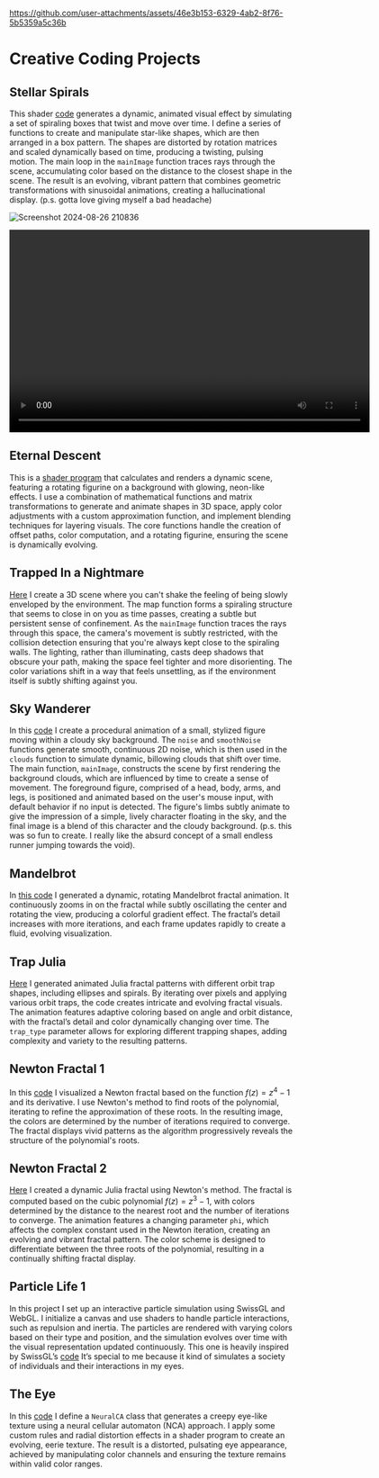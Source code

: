 
https://github.com/user-attachments/assets/46e3b153-6329-4ab2-8f76-5b5359a5c36b
# Creative Coding Projects

## Stellar Spirals

This shader [code](https://github.com/sogandstormesalehi/graphics/blob/main/StellarSpirals.glsl) generates a dynamic, animated visual effect by simulating a set of spiraling boxes that twist and move over time. I define a series of functions to create and manipulate star-like shapes, which are then arranged in a box pattern. The shapes are distorted by rotation matrices and scaled dynamically based on time, producing a twisting, pulsing motion. The main loop in the `mainImage` function traces rays through the scene, accumulating color based on the distance to the closest shape in the scene. The result is an evolving, vibrant pattern that combines geometric transformations with sinusoidal animations, creating a hallucinational display. (p.s. gotta love giving myself a bad headache)

![Screenshot 2024-08-26 210836](https://github.com/user-attachments/assets/a51d4764-5e8d-4e63-89e6-25359241acfb)


<video src="https://github.com/user-attachments/assets/cdf13eb3-6ea8-4e20-bd12-fa221905deb3" controls width="640" height="360">
</video>

## Eternal Descent


This is a [shader program](https://github.com/sogandstormesalehi/graphics/blob/main/EternalDescent.glsl) that calculates and renders a dynamic scene, featuring a rotating figurine on a background with glowing, neon-like effects. I use a combination of mathematical functions and matrix transformations to generate and animate shapes in 3D space, apply color adjustments with a custom approximation function, and implement blending techniques for layering visuals. The core functions handle the creation of offset paths, color computation, and a rotating figurine, ensuring the scene is dynamically evolving.



## Trapped In a Nightmare

[Here](https://github.com/sogandstormesalehi/Creative-Coding/blob/main/SuffocationInTheAbyss.glsl) I create a 3D scene where you can't shake the feeling of being slowly enveloped by the environment. The map function forms a spiraling structure that seems to close in on you as time passes, creating a subtle but persistent sense of confinement. As the `mainImage` function traces the rays through this space, the camera's movement is subtly restricted, with the collision detection ensuring that you're always kept close to the spiraling walls. The lighting, rather than illuminating, casts deep shadows that obscure your path, making the space feel tighter and more disorienting. The color variations shift in a way that feels unsettling, as if the environment itself is subtly shifting against you.

## Sky Wanderer

In this [code](https://github.com/sogandstormesalehi/graphics/blob/main/SkyWanderer.glsl) I create a procedural animation of a small, stylized figure moving within a cloudy sky background. The `noise` and `smoothNoise` functions generate smooth, continuous 2D noise, which is then used in the `clouds` function to simulate dynamic, billowing clouds that shift over time. The main function, `mainImage`, constructs the scene by first rendering the background clouds, which are influenced by time to create a sense of movement. The foreground figure, comprised of a head, body, arms, and legs, is positioned and animated based on the user's mouse input, with default behavior if no input is detected. The figure's limbs subtly animate to give the impression of a simple, lively character floating in the sky, and the final image is a blend of this character and the cloudy background. (p.s. this was so fun to create. I really like the absurd concept of a small endless runner jumping towards the void).

## Mandelbrot

In [this code](https://github.com/sogandstormesalehi/graphics/blob/main/Mandelbrot.py) I generated a dynamic, rotating Mandelbrot fractal animation. It continuously zooms in on the fractal while subtly oscillating the center and rotating the view, producing a colorful gradient effect. The fractal’s detail increases with more iterations, and each frame updates rapidly to create a fluid, evolving visualization.

## Trap Julia

[Here](https://github.com/sogandstormesalehi/Creative-Coding/blob/main/spiral-eclipse-julia.py) I generated animated Julia fractal patterns with different orbit trap shapes, including ellipses and spirals. By iterating over pixels and applying various orbit traps, the code creates intricate and evolving fractal visuals. The animation features adaptive coloring based on angle and orbit distance, with the fractal’s detail and color dynamically changing over time. The `trap_type` parameter allows for exploring different trapping shapes, adding complexity and variety to the resulting patterns.

## Newton Fractal 1

In this [code](https://github.com/sogandstormesalehi/graphics/blob/main/newton.py) I visualized a Newton fractal based on the function $f(z) = z^4 - 1$ and its derivative. I use Newton's method to find roots of the polynomial, iterating to refine the approximation of these roots. In the resulting image, the colors are determined by the number of iterations required to converge. The fractal displays vivid patterns as the algorithm progressively reveals the structure of the polynomial's roots.

## Newton Fractal 2

[Here](https://github.com/sogandstormesalehi/graphics/blob/main/newton-animated.py) I created a dynamic Julia fractal using Newton's method. The fractal is computed based on the cubic polynomial $f(z) = z^3 - 1$, with colors determined by the distance to the nearest root and the number of iterations to converge. The animation features a changing parameter `phi`, which affects the complex constant used in the Newton iteration, creating an evolving and vibrant fractal pattern. The color scheme is designed to differentiate between the three roots of the polynomial, resulting in a continually shifting fractal display.

## Particle Life 1

In this project I set up an interactive particle simulation using SwissGL and WebGL. I initialize a canvas and use shaders to handle particle interactions, such as repulsion and inertia. The particles are rendered with varying colors based on their type and position, and the simulation evolves over time with the visual representation updated continuously. This one is heavily inspired by SwissGL’s [code](https://github.com/google/swissgl/tree/main#:~:text=Soon%20randomly%20scattered,of%20boilerplate%20code.) It’s special to me because it kind of simulates a society of individuals and their interactions in my eyes.

## The Eye

In this [code](https://github.com/sogandstormesalehi/graphics/blob/main/NeuralCA_Eye.js) I define a `NeuralCA` class that generates a creepy eye-like texture using a neural cellular automaton (NCA) approach. I apply some custom rules and radial distortion effects in a shader program to create an evolving, eerie texture. The result is a distorted, pulsating eye appearance, achieved by manipulating color channels and ensuring the texture remains within valid color ranges.
